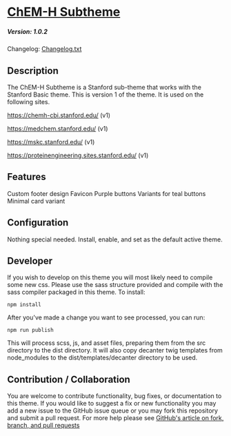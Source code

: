 # [ChEM-H Subtheme](https://github.com/SU-SWS/chem_h_subtheme)
##### Version: 1.0.2

Changelog: [Changelog.txt](CHANGELOG.txt)

Description
---

The ChEM-H Subtheme is a Stanford sub-theme that works with the Stanford Basic theme. This is version 1 of the theme. It is used on the following sites.

https://chemh-cbi.stanford.edu/ (v1)

https://medchem.stanford.edu/ (v1)

https://mskc.stanford.edu/ (v1)

https://proteinengineering.sites.stanford.edu/ (v1)

Features
---
Custom footer design
Favicon
Purple buttons
Variants for teal buttons
Minimal card variant

Configuration
---

Nothing special needed. Install, enable, and set as the default active theme.

Developer
---

If you wish to develop on this theme you will most likely need to compile some new css. Please use the sass structure provided and compile with the sass compiler packaged in this theme. To install:

```
npm install
```
After you've made a change you want to see processed, you can run:
```
npm run publish
```
This will process scss, js, and asset files, preparing them from the src directory to the dist directory.
It will also copy decanter twig templates from node_modules to the dist/templates/decanter directory to be used.

Contribution / Collaboration
---

You are welcome to contribute functionality, bug fixes, or documentation to this theme. If you would like to suggest a fix or new functionality you may add a new issue to the GitHub issue queue or you may fork this repository and submit a pull request. For more help please see [GitHub's article on fork, branch, and pull requests](https://help.github.com/articles/using-pull-requests)
